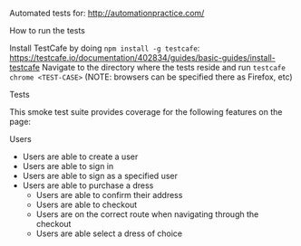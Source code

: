 Automated tests for: http://automationpractice.com/

How to run the tests

Install TestCafe by doing `npm install -g testcafe`: https://testcafe.io/documentation/402834/guides/basic-guides/install-testcafe
Navigate to the directory where the tests reside and run `testcafe chrome <TEST-CASE>` (NOTE: browsers can be specified there as Firefox, etc) 


Tests

This smoke test suite provides coverage for the following features on the page:

Users
- Users are able to create a user 
- Users are able to sign in 
- Users are able to sign as a specified user 
- Users are able to purchase a dress
  - Users are able to confirm their address
  - Users are able to checkout 
  - Users are on the correct route when navigating through the checkout 
  - Users are able select a dress of choice
